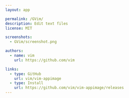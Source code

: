 ```yaml
---
layout: app

permalink: /GVim/
description: Edit text files
license: MIT

screenshots:
  - GVim/screenshot.png

authors:
  - name: vim
    url: https://github.com/vim

links:
  - type: GitHub
    url: vim/vim-appimage
  - type: Install
    url: https://github.com/vim/vim-appimage/releases
---
```

